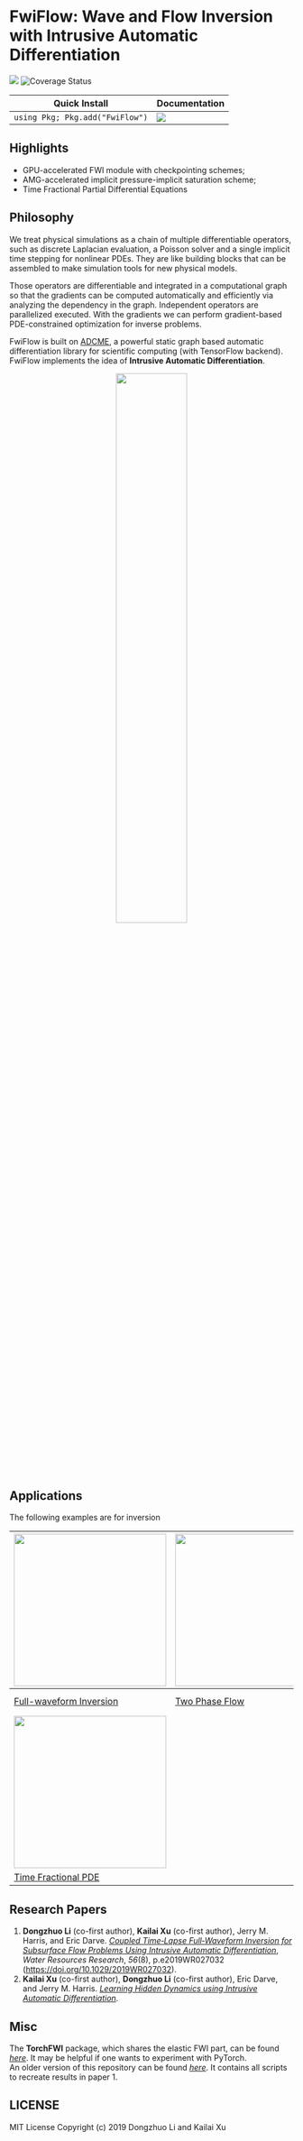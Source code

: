 # FwiFlow: Wave and Flow Inversion with Intrusive Automatic Differentiation

![](https://travis-ci.org/lidongzh/FwiFlow.jl.svg?branch=master)
![Coverage Status](https://coveralls.io/repos/github/lidongzh/FwiFlow.jl/badge.svg?branch=master)

| Quick Install                   | Documentation                                                |
| ------------------------------- | ------------------------------------------------------------ |
| `using Pkg; Pkg.add("FwiFlow")` | [![](https://img.shields.io/badge/docs-dev-blue.svg)](https://lidongzh.github.io/FwiFlow.jl/dev) |

## Highlights

- GPU-accelerated FWI module with checkpointing schemes;
- AMG-accelerated implicit pressure-implicit saturation scheme;
- Time Fractional Partial Differential Equations

## Philosophy

We treat physical simulations as a chain of multiple differentiable operators, such as discrete Laplacian evaluation, a Poisson solver and a single implicit time stepping for nonlinear PDEs. They are like building blocks that can be assembled to make simulation tools for new physical models. 

Those operators are differentiable and integrated in a computational graph so that the gradients can be computed automatically and efficiently via analyzing the dependency in the graph. Independent operators are parallelized executed. With the gradients we can perform gradient-based PDE-constrained optimization for inverse problems. 

FwiFlow is built on [ADCME](https://github.com/kailaix/ADCME.jl), a powerful static graph based automatic differentiation library for scientific computing (with TensorFlow backend). FwiFlow implements the idea of **Intrusive Automatic Differentiation**. 

<p align="center">
  <img src="docs/src/assets/op.png" width="50%">
</p>



## Applications

The following examples are for inversion 

| <img src="docs/src/assets/marmousi_inv.png" width="270">     | <img src="docs/src/assets/flow.png" width="270">             | <img src="docs/src/assets/diagram.png" width="270"> |
| ------------------------------------------------------------ | ------------------------------------------------------------ | --------------------------------------------------- |
| [Full-waveform Inversion](https://lidongzh.github.io/FwiFlow.jl/dev/tutorials/fwi/) | [Two Phase Flow](https://lidongzh.github.io/FwiFlow.jl/dev/tutorials/flow/) | FWI-Two Phase Flow Coupled Inversion                |
| <img src="docs/src/assets/frac.png" width="270">             |                                                              |                                                     |
| [Time Fractional PDE](https://lidongzh.github.io/FwiFlow.jl/dev/tutorials/timefrac/)                                          |                                                              |                                                     |





## Research Papers
1. **Dongzhuo Li** (co-first author), **Kailai Xu** (co-first author), Jerry M. Harris, and Eric Darve. [*Coupled Time‐Lapse Full‐Waveform Inversion for Subsurface Flow Problems Using Intrusive Automatic Differentiation*](https://arxiv.org/abs/1912.07552), *Water Resources Research*, *56*(8), p.e2019WR027032 (https://doi.org/10.1029/2019WR027032).
2. **Kailai Xu**  (co-first author), **Dongzhuo Li**  (co-first author), Eric Darve, and Jerry M. Harris. [*Learning Hidden Dynamics using Intrusive Automatic Differentiation*](http://arxiv.org/abs/1912.07547).


## Misc
The **TorchFWI** package, which shares the elastic FWI part, can be found [*here*](https://github.com/lidongzh/TorchFWI). It may be helpful if one wants to experiment with PyTorch. <br>
An older version of this repository can be found [*here*](https://github.com/lidongzh/TwoPhaseFlowFWI). It contains all scripts to recreate results in paper 1.

## LICENSE

MIT License
Copyright (c) 2019 Dongzhuo Li and Kailai Xu

